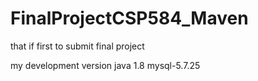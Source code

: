 # FinalProjectCSP584_Maven
that if first to submit final project

my development version
	java 1.8
	mysql-5.7.25 

